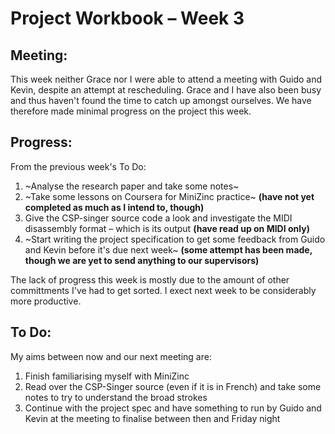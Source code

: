 Project Workbook – Week 3
=========================

Meeting:
--------

   This week neither Grace nor I were able to attend a meeting with Guido and Kevin, despite an attempt at rescheduling. Grace and I have also been busy and thus haven't found the time to catch up amongst ourselves. We have therefore made minimal progress on the project this week.

Progress:
---------

   From the previous week's To Do:
   
1. ~Analyse the research paper and take some notes~
2. ~Take some lessons on Coursera for MiniZinc practice~ **(have not yet completed as much as I intend to, though)**
3. Give the CSP-singer source code a look and investigate the MIDI disassembly format – which is its output **(have read up on MIDI only)**
4. ~Start writing the project specification to get some feedback from Guido and Kevin before it&#39;s due next week~ **(some attempt has been made, though we are yet to send anything to our supervisors)**

The lack of progress this week is mostly due to the amount of other committments I've had to get sorted. I exect next week to be considerably more productive.

To Do:
------
   My aims between now and our next meeting are:

1. Finish familiarising myself with MiniZinc
2. Read over the CSP-Singer source (even if it is in French) and take some notes to try to understand the broad strokes
3. Continue with the project spec and have something to run by Guido and Kevin at the meeting to finalise between then and Friday night
